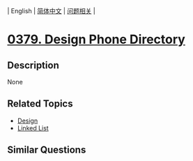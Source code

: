 
| English | [简体中文](README.md) | [问题相关](QUESTION.md) |
# [0379. Design Phone Directory](https://leetcode-cn.com/problems/design-phone-directory/)
## Description
None
## Related Topics
- [Design](https://leetcode-cn.com/tag/design)
- [Linked List](https://leetcode-cn.com/tag/linked-list)
## Similar Questions

